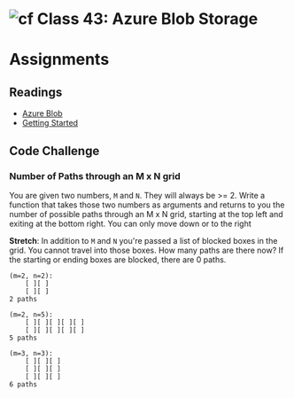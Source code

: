 # ![cf](http://i.imgur.com/7v5ASc8.png) Class 43: Azure Blob Storage

# Assignments

## Readings
- [Azure Blob](https://docs.microsoft.com/en-us/azure/visual-studio/vs-storage-aspnet-core-getting-started-blobs)
- [Getting Started](https://docs.microsoft.com/en-us/azure/storage/blobs/storage-dotnet-how-to-use-blobs)


## Code Challenge

### Number of Paths through an M x N grid

You are given two numbers, `M` and `N`.
They will always be >= 2.
Write a function that takes those two numbers as arguments and returns to you the number of possible paths through an M x N grid, starting at the top left and exiting at the bottom right.
You can only move down or to the right

**Stretch**: In addition to `M` and `N` you're passed a list of blocked boxes in the grid. You cannot travel into those boxes. How many paths are there now? If the starting or ending boxes are blocked, there are 0 paths.

```
(m=2, n=2):
    [ ][ ]
    [ ][ ]
2 paths

(m=2, n=5):
    [ ][ ][ ][ ][ ]
    [ ][ ][ ][ ][ ]
5 paths

(m=3, n=3):
    [ ][ ][ ]
    [ ][ ][ ]
    [ ][ ][ ]
6 paths
```